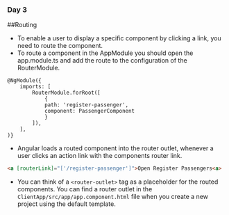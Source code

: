 ### Day 3
##Routing
- To enable a user to display a specific component by clicking a link, you need to route the component.
- To route a component in the AppModule you should open the app.module.ts and add the route to the configuration of the RouterModule.
```nodejs
@NgModule({
	imports: [
		RouterModule.forRoot([
			{ 
			path: 'register-passenger',
			component: PassengerComponent 
			}
		]),
	],
)}
```
- Angular loads a routed component into the router outlet, whenever a user clicks an action link with the components router link.
```HTML
<a [routerLink]="['/register-passenger']">Open Register Passengers<a>
```
- You can think of a `<router-outlet>` tag as a placeholder for the routed
components. You can find a router outlet in the `ClientApp/src/app/app.component.html` file when you create a new project using the default template.